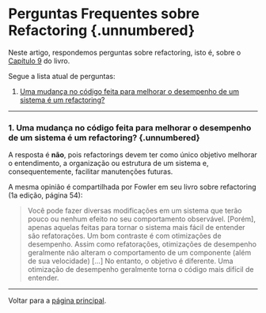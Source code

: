 # Perguntas Frequentes sobre Refactoring {.unnumbered}

Neste artigo, respondemos perguntas sobre refactoring, isto é, sobre 
o [Capítulo 9](../cap9.html) do livro. 

Segue a lista atual de perguntas:

1. [Uma mudança no código feita para melhorar o desempenho de um sistema é um refactoring?](#uma-mudan%C3%A7a-no-c%C3%B3digo-para-melhorar-o-desempenho-de-um-sistema-%C3%A9-um-refactoring)


* * * 


### 1. Uma mudança no código feita para melhorar o desempenho de um sistema é um refactoring? {.unnumbered}

A resposta é **não**, pois refactorings devem ter como único objetivo melhorar o entendimento, a organização ou estrutura de um sistema e, consequentemente, facilitar manutenções futuras.

A mesma opinião é compartilhada por Fowler em seu livro sobre refactoring (1a edição,
página 54):

> Você pode fazer diversas modificações em um sistema que terão pouco ou nenhum efeito no seu comportamento observável. [Porém], apenas aquelas feitas para tornar o sistema
mais fácil de entender são refatorações. Um bom contraste é com otimizações de desempenho. Assim como refatorações, otimizações de desempenho geralmente não alteram o comportamento de um componente (além de sua velocidade) [...] No entanto, o objetivo é diferente. Uma otimização de desempenho geralmente torna o código mais difícil de entender.


* * * 

Voltar para a [página principal](../index.html).
